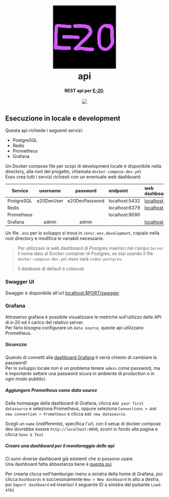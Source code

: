 
<h1 align="center">
  <br>
  <a href="https://e-20.net"><img src="assets/logo.png" alt="E-20" width="200"></a>
  <br>
api
  <br>
</h1>

<h4 align="center">REST api per <a href="https://e-20.net" target="_blank">E-20</a>.</h4>

<p align="center">
  <a href="https://dl.circleci.com/status-badge/redirect/gh/G29-IS/api/tree/main"><img src="https://dl.circleci.com/status-badge/img/gh/G29-IS/api/tree/main.svg?style=svg&circle-token=b98428ac97372542adab9fe5a0a337cb94aa00e5"></a>
</p>

## Esecuzione in locale e development
Questa api richiede i seguenti servizi:
- PostgreSQL
- Redis
- Prometheus
- Grafana

Un Docker compose file per scopi di development locale è disponibile nella directory, alla root del progetto, chiamata `docker-compose-dev.yml`  
Esso crea tutti i servizi richiesti con un eventuale web dashboard:

| Service    |  username  |    password    | endpoint       | web dashboard                           |    
|------------|:----------:|:--------------:|:---------------|:----------------------------------------|    
| PostgreSQL | e20DevUser | e20DevPassword | localhost:5432 | [localhost:8081](http://localhost:8081) |    
| Redis      |            |                | localhost:6379 | [localhost:8082](http://localhost:8082) |    
| Prometheus |            |                | localhost:9090 |                                         |
| Grafana    |   admin    |     admin      |                | [localhost:3000](http://localhost:3000) |

Un file `.env` per lo sviluppo si trova in `/env/.env.development`, copialo nella root directory e modifica le variabili necessarie.

> Per utilizzare la web dashboard di Postgres
> inserisci nel campo `Server` il nome dato al Docker container di Postgres,
> se stai usando il file `docker-compose-dev.yml` esso sarà `index-postgres`.
> 
> Il database di default è `e20devdb`  

### Swagger UI
Swagger è disponibile all'url [localhost:$PORT/swagger](http://localhost:8080/swagger)  

### Grafana
Attraverso grafana è possibile visualizzare le metriche sull'utilizzo delle API di e-20 ed il carico del relativo server.  
Per farlo bisogna configurare un `data source`, queste api utilizzano Prometheus.

##### Sicurezza
Quando di connetti alla [dashboard Grafana](http://localhost:3000) ti verrà chiesto di cambiare la password!  
Per lo sviluppo locale non è un problema tenere `admin` come password, ma è importante settare una password sicura in ambiente di production o in ogni modo pubblici.

##### Aggiungere Prometheus come data source
Dalla homepage della dashboard di Grafana, clicca `Add your first datasource` e seleziona Prometheus, oppure seleziona `Connections > Add new connection > Prometheus` e clicca `Add new datasource`.  

Scegli un `name` (indifferente), specifica l'url, con il setup di docker compose dev dovrebbe essere `http://localhost:9090`, scorri in fondo alla pagina e clicca `Save & Test`  

##### Creare una dashboard per il monitoraggio delle api
Ci sono diverse dashboard già esistenti che si possono usare.  
Una dashboard fatta abbastanza bene è [questa qui](https://grafana.com/grafana/dashboards/4701-jvm-micrometer/)  

Per crearla clicca nell'hamburger menu a sinistra della home di Grafana, poi clicca `Dashboards` e successivamente `New > New dashboard` in alto a destra, poi `Import dashboard` ed inserisci il seguente ID a sinistra del pulsante `Load`: `4701`  